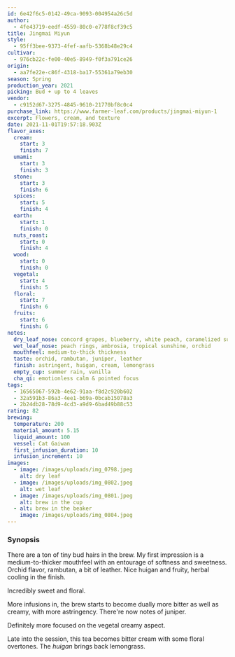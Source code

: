 ```yaml
---
id: 6e42f6c5-0142-49ca-9093-004954a26c5d
author:
  - 4fe43719-eedf-4559-80c0-e778f8cf39c5
title: Jingmai Miyun
style:
  - 95ff3bee-9373-4fef-aafb-5368b48e29c4
cultivar:
  - 976cb22c-fe00-40e5-8949-f0f3a791ce26
origin:
  - aa7fe22e-c86f-4318-ba17-55361a79eb30
season: Spring
production_year: 2021
picking: Bud + up to 4 leaves
vendor:
  - c9152d67-3275-4845-9610-21770bf8c0c4
purchase_link: https://www.farmer-leaf.com/products/jingmai-miyun-1
excerpt: Flowers, cream, and texture
date: 2021-11-01T19:57:18.903Z
flavor_axes:
  cream:
    start: 3
    finish: 7
  umami:
    start: 3
    finish: 3
  stone:
    start: 3
    finish: 6
  spices:
    start: 5
    finish: 4
  earth:
    start: 1
    finish: 0
  nuts_roast:
    start: 0
    finish: 4
  wood:
    start: 0
    finish: 0
  vegetal:
    start: 4
    finish: 5
  floral:
    start: 7
    finish: 6
  fruits:
    start: 6
    finish: 6
notes:
  dry_leaf_nose: concord grapes, blueberry, white peach, caramelized sugar
  wet_leaf_nose: peach rings, ambrosia, tropical sunshine, orchid
  mouthfeel: medium-to-thick thickness
  taste: orchid, rambutan, juniper, leather
  finish: astringent, huigan, cream, lemongrass
  empty_cup: summer rain, vanilla
  cha_qi: emotionless calm & pointed focus
tags:
  - 16565067-592b-4e62-91aa-f8d2c920b602
  - 32a591b3-86a3-4ee1-b69a-0bcab15078a3
  - 2b24db28-78d9-4cd3-a9d9-6bad49b88c53
rating: 82
brewing:
  temperature: 200
  material_amount: 5.15
  liquid_amount: 100
  vessel: Cat Gaiwan
  first_infusion_duration: 10
  infusion_increment: 10
images:
  - image: /images/uploads/img_0798.jpeg
    alt: dry leaf
  - image: /images/uploads/img_0802.jpeg
    alt: wet leaf
  - image: /images/uploads/img_0801.jpeg
    alt: brew in the cup
  - alt: brew in the beaker
    image: /images/uploads/img_0804.jpeg
---
```

### Synopsis

There are a ton of tiny bud hairs in the brew. My first impression is a medium-to-thicker mouthfeel with an entourage of softness and sweetness. Orchid flavor, rambutan, a bit of leather. Nice huigan and fruity, herbal cooling in the finish. 

Incredibly sweet and floral. 

More infusions in, the brew starts to become dually more bitter as well as creamy, with more astringency. There're now notes of juniper.

Definitely more focused on the vegetal creamy aspect.

Late into the session, this tea becomes bitter cream with some floral overtones. The *huigan* brings back lemongrass.